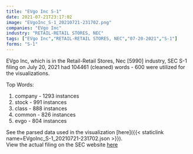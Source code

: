 ```yaml
---
title: "EVgo Inc S-1"
date: 2021-07-21T23:17:02
image: "EVgoInc_S-1_20210721-231702.png"
companies: "EVgo Inc"
industry: "RETAIL-RETAIL STORES, NEC"
tags: ["EVgo Inc","RETAIL-RETAIL STORES, NEC","07-20-2021","S-1"]
forms: "S-1"
---
```

EVgo Inc, which is in the Retail-Retail Stores, Nec [5990] industry, SEC S-1 filing on July 20, 2021 had 104461 (cleaned) words - 600 were utilized for the visualizations.

Top Words:
1. company - 1293 instances
2. stock - 991 instances
3. class - 888 instances
4. common - 826 instances
5. evgo - 804 instances


See the parsed data used in the visualization [here]({{< staticlink name=EVgoInc_S-1_20210721-231702.json >}}).  
View the actual filing on the SEC website [here](https://www.sec.gov/Archives/edgar/data/1821159/0001104659-21-094028.txt)
